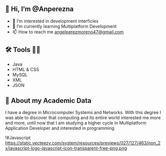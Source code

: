 ## 👋 Hi, I’m @Anperezna
- 👀 I’m interested in development interficies
- 🌱 I’m currently learning Multiplatform Development
- 📫 How to reach me angelperezmoreno47@gmail.com

## 🛠️ Tools 🧑‍💻
- Java
- HTML & CSS
- MySQL
- XML
- JSON

## 📕 About my Academic Data
I have a degree in Microcomputer Systems and Networks. With this degree I was able to discover that computing and its entire world interested me more and more, until now that I am studying a higher cycle in Multiplatform Application Developer and interested in programming

!#Javascript https://static.vecteezy.com/system/resources/previews/027/127/463/non_2x/javascript-logo-javascript-icon-transparent-free-png.png
<!---
Anperezna/Anperezna is a ✨ special ✨ repository because its `README.md` (this file) appears on your GitHub profile.
You can click the Preview link to take a look at your changes.
--->
